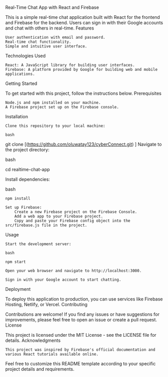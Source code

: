Real-Time Chat App with React and Firebase

This is a simple real-time chat application built with React for the frontend and Firebase for the backend. Users can sign in with their Google accounts and chat with others in real-time.
Features

    User authentication with email and password.
    Real-time chat functionality.
    Simple and intuitive user interface.

Technologies Used

    React: A JavaScript library for building user interfaces.
    Firebase: A platform provided by Google for building web and mobile applications.

Getting Started

To get started with this project, follow the instructions below.
Prerequisites

    Node.js and npm installed on your machine.
    A Firebase project set up on the Firebase console.

Installation

    Clone this repository to your local machine:

    bash

git clone [(https://github.com/oluwatay123/cyberConnect.git)
]
Navigate to the project directory:

bash

cd realtime-chat-app

Install dependencies:

bash

    npm install

    Set up Firebase:
        Create a new Firebase project on the Firebase Console.
        Add a web app to your Firebase project.
        Copy and paste your Firebase config object into the src/firebase.js file in the project.

Usage

    Start the development server:

    bash

    npm start

    Open your web browser and navigate to http://localhost:3000.

    Sign in with your Google account to start chatting.

Deployment

To deploy this application to production, you can use services like Firebase Hosting, Netlify, or Vercel.
Contributing

Contributions are welcome! If you find any issues or have suggestions for improvements, please feel free to open an issue or create a pull request.
License

This project is licensed under the MIT License - see the LICENSE file for details.
Acknowledgments

    This project was inspired by Firebase's official documentation and various React tutorials available online.

Feel free to customize this README template according to your specific project details and requirements.

